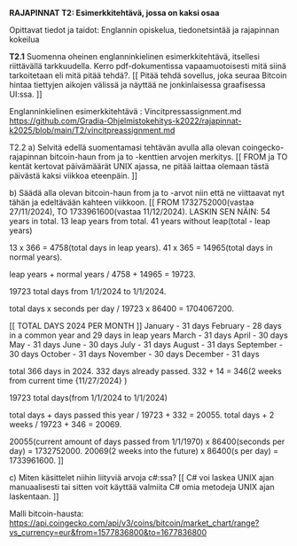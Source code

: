 **RAJAPINNAT T2: Esimerkkitehtävä, jossa on kaksi osaa**

Opittavat tiedot ja taidot: Englannin opiskelua, tiedonetsintää ja rajapinnan kokeilua


**T2.1** Suomenna oheinen englanninkielinen esimerkkitehtävä, itsellesi riittävällä tarkkuudella. Kerro pdf-dokumentissa vapaamuotoisesti mitä siinä tarkoitetaan eli mitä pitää tehdä?. 
[[ Pitää tehdä sovellus, joka seuraa Bitcoin hintaa tiettyjen aikojen välissä
ja näyttää ne jonkinlaisessa graafisessa UI:ssa. ]]

Englanninkielinen esimerkkitehtävä : Vincitpressassignment.md https://github.com/Gradia-Ohjelmistokehitys-k2022/rajapinnat-k2025/blob/main/T2/vincitpreassignment.md

T2.2 
a) Selvitä edellä suomentamasi tehtävän avulla alla olevan coingecko-rajapinnan bitcoin-haun from ja to -kenttien arvojen merkitys. 
[[ 
FROM ja TO kentät kertovat päivämäärät UNIX ajassa, ne pitää laittaa olemaan tästä päivästä kaksi viikkoa eteenpäin.
]]

b) Säädä alla olevan bitcoin-haun from ja to -arvot niin että ne viittaavat nyt tähän ja edeltävään kahteen viikkoon.
[[ FROM 1732752000(vastaa 27/11/2024), TO 1733961600(vastaa 11/12/2024). 
LASKIN SEN NÄIN:
54 years in total.
13 leap years from total.
41 years without leap(total - leap years)


13 x 366 = 4758(total days in leap years).
41 x 365 = 14965(total days in normal years).

leap years + normal years / 4758 + 14965 = 19723.

19723 total days from 1/1/2024 to 1/1/2024.

total days x seconds per day / 19723 x 86400 = 1704067200.

[[ TOTAL DAYS 2024 PER MONTH ]]
January - 31 days
February - 28 days in a common year and 29 days in leap years
March - 31 days
April - 30 days
May - 31 days
June - 30 days
July - 31 days
August - 31 days
September - 30 days
October - 31 days
November - 30 days
December - 31 days


total 366 days in 2024.
332 days already passed.
332 + 14 = 346(2 weeks from current time {11/27/2024} )

19723 total days(from 1/1/2024 to 1/1/2024)

total days + days passed this year / 19723 + 332 = 20055.
total days + 2 weeks / 19723 + 346 = 20069.

20055(current amount of days passed from 1/1/1970) x 86400(seconds per day) = 1732752000.
20069(2 weeks into the future) x 86400(s per day) = 1733961600.
]]

c) Miten käsittelet niihin liityviä arvoja c#:ssa?
[[ C# voi laskea UNIX ajan manuaalisesti tai sitten voit käyttää valmiita C# omia metodeja UNIX ajan laskentaan. ]]


Malli bitcoin-hausta: https://api.coingecko.com/api/v3/coins/bitcoin/market_chart/range?vs_currency=eur&from=1577836800&to=1677836800